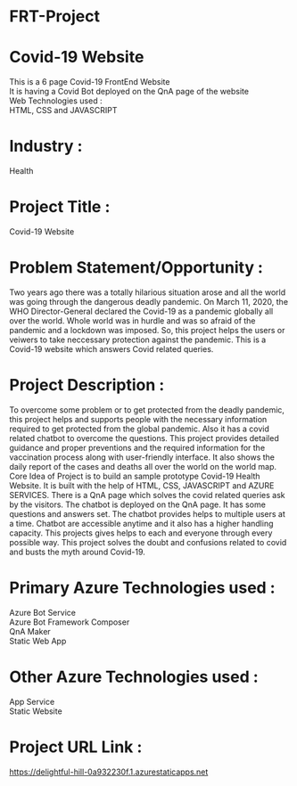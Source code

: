 # FRT-Project

# Covid-19 Website

This is a 6 page Covid-19 FrontEnd Website<br>
It is having a Covid Bot deployed on the QnA page of the website<br>
Web Technologies used :<br>
HTML, CSS and JAVASCRIPT

# Industry :

Health

# Project Title :

Covid-19 Website 

# Problem Statement/Opportunity :

Two years ago there was a totally hilarious situation arose and all the world was going through the dangerous deadly pandemic. On March 11, 2020, the WHO Director-General declared the Covid-19 as a pandemic globally all over the world. Whole world was in hurdle and was so afraid of the pandemic and a lockdown was imposed. So, this project helps the users or veiwers to take neccessary protection against the pandemic. This is a Covid-19 website which answers Covid related queries.

# Project Description :

To overcome some problem or to get protected from the deadly pandemic, this project helps and supports people with the necessary information required to get protected from the global pandemic. Also it has a covid related chatbot to overcome the questions. This project provides detailed guidance and proper preventions and the required information for the vaccination process along with user-friendly interface. It also shows the daily report of the cases and deaths all over the world on the world map. Core Idea of Project is to build an sample prototype Covid-19 Health Website. It is built with the help of HTML, CSS, JAVASCRIPT and AZURE SERVICES. There is a QnA page which solves the covid related queries ask by the visitors. The chatbot is deployed on the QnA page. It has some questions and answers set. The chatbot provides helps to multiple users at a time. Chatbot are accessible anytime and it also has a higher handling capacity. This projects gives helps to each and everyone through every possible way. This project solves the doubt and confusions related to covid and busts the myth around Covid-19.


# Primary Azure Technologies used :
Azure Bot Service
<br>Azure Bot Framework Composer
<br>QnA Maker 
<br>Static Web App


# Other Azure Technologies used : 
App Service
<br>Static Website

# Project URL Link :

https://delightful-hill-0a932230f.1.azurestaticapps.net
